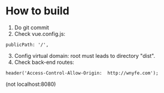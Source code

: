 # How to build
1. Do git commit
2. Check vue.config.js:
````
publicPath: '/',
````
3. Config virtual domain: root must leads to directory "dist".
4. Check back-end routes: 
```` 
header('Access-Control-Allow-Origin:  http://wnyfe.com');
```` 
(not localhost:8080)